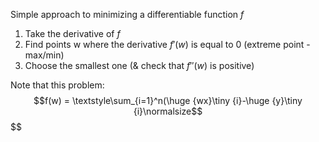 Simple approach to minimizing a differentiable function $f$
1. Take the derivative of $f$
2. Find points w where the derivative $f'(w)$ is equal to 0 (extreme point - max/min)
3. Choose the smallest one (& check that $f''(w)$ is positive)

Note that this problem:
$$f(w) = \textstyle\sum_{i=1}^n(\huge {wx}\tiny {i}-\huge {y}\tiny {i}\normalsize$$$$